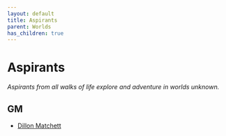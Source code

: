 ```yaml
---
layout: default
title: Aspirants
parent: Worlds
has_children: true
---
```

# Aspirants
*Aspirants from all walks of life explore and adventure in worlds unknown.*
## GM
* [Dillon Matchett](https://github.com/bombasticSlacks)